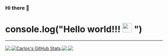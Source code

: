 ### Hi there 👋

<!--
**Desconocido502/Desconocido502** is a ✨ _special_ ✨ repository because its `README.md` (this file) appears on your GitHub profile.

Here are some ideas to get you started:

- 🔭 I’m currently working on ...
- 🌱 I’m currently learning ...
- 👯 I’m looking to collaborate on ...
- 🤔 I’m looking for help with ...
- 💬 Ask me about ...
- 📫 How to reach me: ...
- 😄 Pronouns: ...
- ⚡ Fun fact: ...
-->
# console.log("Hello world!!! <img src="https://raw.githubusercontent.com/MartinHeinz/MartinHeinz/master/wave.gif" width="30px"> ")

--------------------------------------------------------------------------------------------------------------------------------------
<a href="https://github.com/Desconocido502/Desconocido502">
  <img align="center" src="https://github-readme-stats.vercel.app/api/top-langs/?username=Desconocido502&hide=java,html,tex&theme=ocean_dark" />
</a>
<a href="https://github.com/Desconocido502/Desconocido502">
  <img align="center" src="https://github-readme-stats.vercel.app/api?username=Desconocido502&show_icons=true&line_height=27&count_private=true&theme=ocean_dark" alt="Carlos's GitHub Stats" />
</a>

<a href="https://github.com/ Desconocido502/IPC2_Practica_2_201902502">
  <img align="center" src="https://github-readme-stats.vercel.app/api/pin/?username=Desconocido502&repo=IPC2_Practica_2_201902502&theme=ocean_dark" />
</a>


<a href="https://github.com/Desconocido502/javascript_basico">
  <img align="center" src="https://github-readme-stats.vercel.app/api/pin/?username=Desconocido502&repo=javascript_basico&theme=ocean_dark" />
</a>
